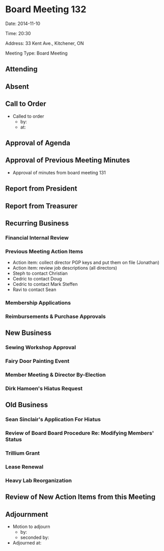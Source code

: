 # Board Meeting 132

Date: 2014-11-10

Time: 20:30

Address: 33 Kent Ave., Kitchener, ON

Meeting Type: Board Meeting

## Attending

## Absent

## Call to Order
* Called to order
    * by: 
    * at: 

## Approval of Agenda

## Approval of Previous Meeting Minutes
* Approval of minutes from board meeting 131

## Report from President

## Report from Treasurer

## Recurring Business

### Financial Internal Review

### Previous Meeting Action Items
* Action item: collect director PGP keys and put them on file (Jonathan)
* Action item: review job descriptions (all directors)
* Steph to contact Christian
* Cedric to contact Doug
* Cedric to contact Mark Steffen
* Ravi to contact Sean

### Membership Applications

### Reimbursements & Purchase Approvals

## New Business

### Sewing Workshop Approval

### Fairy Door Painting Event

### Member Meeting & Director By-Election

### Dirk Hamoen's Hiatus Request

## Old Business

### Sean Sinclair's Application For Hiatus

### Review of Board Board Procedure Re: Modifying Members' Status

### Trillium Grant

### Lease Renewal

### Heavy Lab Reorganization

## Review of New Action Items from this Meeting

## Adjournment
* Motion to adjourn
    * by: 
    * seconded by: 
* Adjourned at: 
